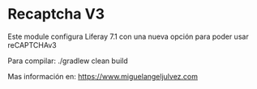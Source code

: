 # Recaptcha V3

Este module configura Liferay 7.1 con una nueva opción para poder usar reCAPTCHAv3

Para compilar:
./gradlew clean build

Mas información en: https://www.miguelangeljulvez.com